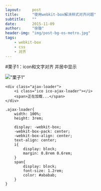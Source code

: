 ```yaml
---
layout:     post
title:      "使用webkit-box解决样式对齐问题"
subtitle:   ""
date:       2015-11-09
author:     "徐璇"
header-img: "img/post-bg-os-metro.jpg"
tags:
    - webkit-box
    - css
    - 对齐
---
```


#栗子1：icon和文字对齐   并居中显示

!["栗子1"](../../../../imgPost/2015-11-09/1.png)

```
<div class="ajax-loader">
    <i class="ico ico-ajax-loader"></i>
    <span>正在加载...</span>
</div>

.ajax-loader{
    width: 100%;
    height: 3rem;
    
    display: -webkit-box;
    -webkit-box-pack: center;
    -webkit-box-align: center;
    text-align: center;
    i{
        display: block;
        margin: 0.8rem 0.6rem;
    }
    span{
        display: block;
        font-size: 1.2rem;
        color: #ababab;
    }
}
```

